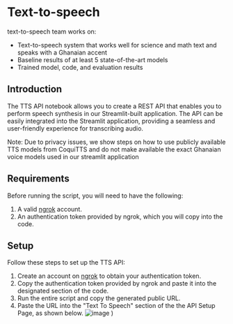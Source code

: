 # Text-to-speech
text-to-speech team works on:
- Text-to-speech system that works well for science and math text and speaks with a Ghanaian accent
- Baseline results of at least 5 state-of-the-art models
- Trained model, code, and evaluation results
  


## Introduction
The TTS API notebook allows you to create a REST API that enables you to perform speech synthesis in our Streamlit-built application. The API can be easily integrated into the Streamlit application, providing a seamless and user-friendly experience for transcribing audio. 

Note: Due to privacy issues, we show steps on how to use publicly available TTS models from CoquiTTS and do not make available the exact Ghanaian voice models used in our streamlit application

## Requirements
Before running the script, you will need to have the following:

1. A valid [ngrok](https://ngrok.com/) account.
2. An authentication token provided by ngrok, which you will copy into the code.

## Setup
Follow these steps to set up the TTS API:

1. Create an account on [ngrok](https://ngrok.com/) to obtain your authentication token.
2. Copy the authentication token provided by ngrok and paste it into the designated section of the code. 
3. Run the entire script and copy the generated public URL.
4. Paste the URL into the "Text To Speech" section of the the API Setup Page, as shown below.
![image](https://github.com/nsmq-ai/nsmqai/assets/69251896/3ac27f75-2f94-4988-a7e4-a4a5ab77c95f)
)

